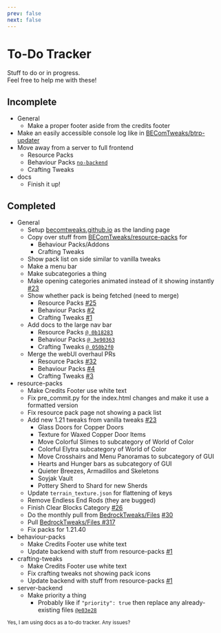 ```yaml
---
prev: false
next: false
---
```


# To-Do Tracker
Stuff to do or in progress.<br>Feel free to help me with these!
## Incomplete
- General
	- Make a proper footer aside from the credits footer
 - Make an easily accessible console log like in [BEComTweaks/btrp-updater](https://github.com/BEComTweaks/btrp-updater)
 - Move away from a server to full frontend
    - Resource Packs
    - Behaviour Packs [`no-backend`](https://github.com/BEComTweaks/behaviour-packs/tree/no-backend)
    - Crafting Tweaks
- docs
	- Finish it up! <!--too lazy-->

## Completed
- General
	- Setup [becomtweaks.github.io](https://becomtweaks.github.io) as the landing page
	- Copy over stuff from [BEComTweaks/resource-packs](https://github.com/BEComTweaks/resource-packs) for
		- Behaviour Packs/Addons
		- Crafting Tweaks
 	- Show pack list on side similar to vanilla tweaks
	- Make a menu bar
	- Make subcategories a thing
	- Make opening categories animated instead of it showing instantly [#23](https://github.com/BEComTweaks/resource-packs/pull/23)
    - Show whether pack is being fetched (need to merge)
        - Resource Packs [#25](https://github.com/BEComTweaks/resource-packs/pull/25)
        - Behaviour Packs [#2](https://github.com/BEComTweaks/behaviour-packs/pull/2)
        - Crafting Tweaks [#1](https://github.com/BEComTweaks/crafting-tweaks/pull/1)
	- Add docs to the large nav bar
		- Resource Packs [`@ 0b18283`](https://github.com/BEComTweaks/resource-packs/commit/0b18283e70f7a154334b1074be877c7925320149)
		- Behaviour Packs [`@ 3e90363`](https://github.com/BEComTweaks/behaviour-packs/commit/3e90363ac8af48b7324546dedab1555ffd47f775)
		- Crafting Tweaks [`@ 050b2f0`](https://github.com/BEComTweaks/crafting-tweaks/commit/050b2f02a61732aa1d627351457953c150327957)
	- Merge the webUI overhaul PRs 
		- Resource Packs [#32](https://github.com/BEComTweaks/resource-packs/pull/32)
		- Behaviour Packs [#4](https://github.com/BEComTweaks/behaviour-packs/pull/4)
		- Crafting Tweaks [#3](https://github.com/BEComTweaks/crafting-tweaks/pull/3)
- resource-packs
	- Make Credits Footer use white text
	- Fix pre_commit.py for the index.html changes and make it use a formatted version
  	- Fix resource pack page not showing a pack list
	- Add new 1.21 tweaks from vanilla tweaks [#23](https://github.com/BEComTweaks/resource-packs/pull/23)
		- Glass Doors for Copper Doors
		- Texture for Waxed Copper Door Items
		- Move Colorful Slimes to subcategory of World of Color
		- Colorful Elytra subcategory of World of Color
		- Move Crosshairs and Menu Panoramas to subcategory of GUI
		- Hearts and Hunger bars as subcategory of GUI
		- Quieter Breezes, Armadillos and Skeletons
		- Soyjak Vault
		- Pottery Sherd to Shard for new Sherds
	- Update `terrain_texture.json` for flattening of keys
	- Remove Endless End Rods (they are bugged)
	- Finish Clear Blocks Category [#26](https://github.com/BEComTweaks/resource-packs/pull/26)
	- Do the monthly pull from [BedrockTweaks/Files](https://github.com/BedrockTweaks/Files) [#30](https://github.com/BEComTweaks/resource-packs/pull/30)
	- Pull [BedrockTweaks/Files #317](https://github.com/BedrockTweaks/Files/pull/317)
	- Fix packs for 1.21.40
- behaviour-packs
	- Make Credits Footer use white text
	- Update backend with stuff from resource-packs [#1](https://github.com/BEComTweaks/behaviour-packs/pull/1)
- crafting-tweaks
	- Make Credits Footer use white text
	- Fix crafting tweaks not showing pack icons
	- Update backend with stuff from resource-packs [#1](https://github.com/BEComTweaks/crafting-tweaks/pull/1)
- server-backend
	- Make priority a thing
		- Probably like if `"priority": true` then replace any already-existing files [`@e03e28`](https://github.com/BEComTweaks/server-backend/commit/e03e282ad75fa4cd8f3de1b3dc6d972d506faabf)

<sub>Yes, I am using docs as a to-do tracker. Any issues?</sub>
